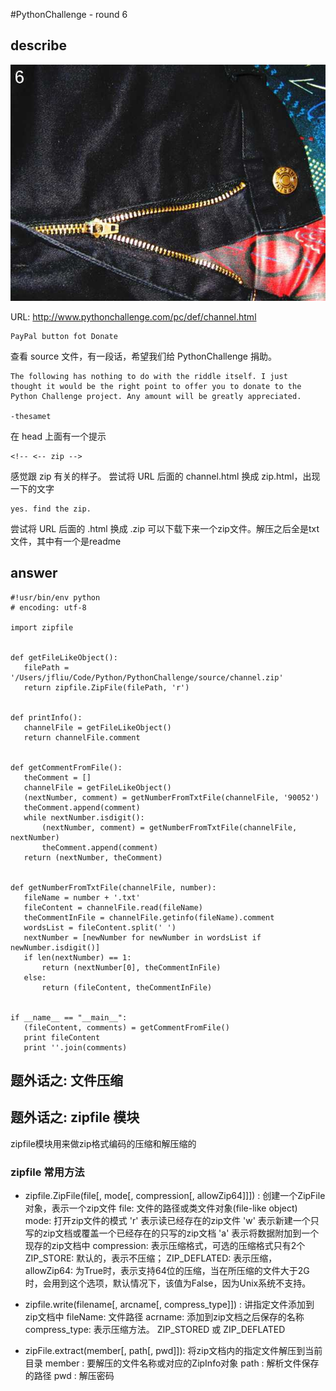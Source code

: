 #PythonChallenge - round 6

## describe
![alt text][stage_one_img]

[stage_one_img]: ../images/round6

URL: http://www.pythonchallenge.com/pc/def/channel.html

```
PayPal button fot Donate
```
查看 source 文件，有一段话，希望我们给 PythonChallenge 捐助。

```
The following has nothing to do with the riddle itself. I just
thought it would be the right point to offer you to donate to the
Python Challenge project. Any amount will be greatly appreciated.

-thesamet

```
在 head 上面有一个提示

```
<!-- <-- zip -->
```
 感觉跟 zip 有关的样子。
 尝试将 URL 后面的 channel.html 换成 zip.html，出现一下的文字

 ```
 yes. find the zip.
 ```
 尝试将 URL 后面的 .html 换成 .zip
 可以下载下来一个zip文件。解压之后全是txt文件，其中有一个是readme


 ## answer

 ```
#!usr/bin/env python
# encoding: utf-8

import zipfile


def getFileLikeObject():
    filePath = '/Users/jfliu/Code/Python/PythonChallenge/source/channel.zip'
    return zipfile.ZipFile(filePath, 'r')


def printInfo():
    channelFile = getFileLikeObject()
    return channelFile.comment


def getCommentFromFile():
    theComment = []
    channelFile = getFileLikeObject()
    (nextNumber, comment) = getNumberFromTxtFile(channelFile, '90052')
    theComment.append(comment)
    while nextNumber.isdigit():
        (nextNumber, comment) = getNumberFromTxtFile(channelFile, nextNumber)
        theComment.append(comment)
    return (nextNumber, theComment)


def getNumberFromTxtFile(channelFile, number):
    fileName = number + '.txt'
    fileContent = channelFile.read(fileName)
    theCommentInFile = channelFile.getinfo(fileName).comment
    wordsList = fileContent.split(' ')
    nextNumber = [newNumber for newNumber in wordsList if newNumber.isdigit()]
    if len(nextNumber) == 1:
        return (nextNumber[0], theCommentInFile)
    else:
        return (fileContent, theCommentInFile)


if __name__ == "__main__":
    (fileContent, comments) = getCommentFromFile()
    print fileContent
    print ''.join(comments)
 ```


## 题外话之: 文件压缩

## 题外话之: zipfile 模块
zipfile模块用来做zip格式编码的压缩和解压缩的

### zipfile 常用方法

- zipfile.ZipFile(file[, mode[, compression[, allowZip64]]]) : 创建一个ZipFile对象，表示一个zip文件
file: 文件的路径或类文件对象(file-like object)
mode: 打开zip文件的模式
      'r' 表示读已经存在的zip文件
      'w' 表示新建一个只写的zip文档或覆盖一个已经存在的只写的zip文档
      'a' 表示将数据附加到一个现存的zip文档中
compression: 表示压缩格式，可选的压缩格式只有2个
      ZIP_STORE: 默认的，表示不压缩；
      ZIP_DEFLATED: 表示压缩，
allowZip64: 为True时，表示支持64位的压缩，当在所压缩的文件大于2G时，会用到这个选项，默认情况下，该值为False，因为Unix系统不支持。

- zipfile.write(filename[, arcname[, compress_type]]) : 讲指定文件添加到zip文档中
fileName: 文件路径
acrname: 添加到zip文档之后保存的名称
compress_type:  表示压缩方法。 ZIP_STORED 或 ZIP_DEFLATED

- zipFile.extract(member[, path[, pwd]]): 将zip文档内的指定文件解压到当前目录
member : 要解压的文件名称或对应的ZipInfo对象
path : 解析文件保存的路径
pwd : 解压密码
